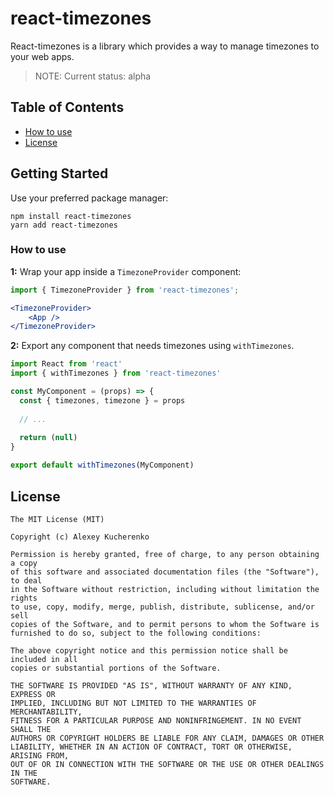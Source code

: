 # react-timezones

React-timezones is a library which provides a way to manage timezones to your web apps.

> NOTE: Current status: alpha


Table of Contents
--
- [How to use](#how-to-use)
- [License](#license)

## Getting Started

Use your preferred package manager:
```
npm install react-timezones
yarn add react-timezones
```

### How to use

**1:** Wrap your app inside a `TimezoneProvider` component:
```jsx
import { TimezoneProvider } from 'react-timezones';

<TimezoneProvider>
    <App />
</TimezoneProvider>

```

**2:** Export any component that needs timezones using `withTimezones`.

```javascript
import React from 'react'
import { withTimezones } from 'react-timezones'

const MyComponent = (props) => {
  const { timezones, timezone } = props
  
  // ...
  
  return (null)
}

export default withTimezones(MyComponent)
```

## License

    The MIT License (MIT)

    Copyright (c) Alexey Kucherenko

    Permission is hereby granted, free of charge, to any person obtaining a copy
    of this software and associated documentation files (the "Software"), to deal
    in the Software without restriction, including without limitation the rights
    to use, copy, modify, merge, publish, distribute, sublicense, and/or sell
    copies of the Software, and to permit persons to whom the Software is
    furnished to do so, subject to the following conditions:

    The above copyright notice and this permission notice shall be included in all
    copies or substantial portions of the Software.

    THE SOFTWARE IS PROVIDED "AS IS", WITHOUT WARRANTY OF ANY KIND, EXPRESS OR
    IMPLIED, INCLUDING BUT NOT LIMITED TO THE WARRANTIES OF MERCHANTABILITY,
    FITNESS FOR A PARTICULAR PURPOSE AND NONINFRINGEMENT. IN NO EVENT SHALL THE
    AUTHORS OR COPYRIGHT HOLDERS BE LIABLE FOR ANY CLAIM, DAMAGES OR OTHER
    LIABILITY, WHETHER IN AN ACTION OF CONTRACT, TORT OR OTHERWISE, ARISING FROM,
    OUT OF OR IN CONNECTION WITH THE SOFTWARE OR THE USE OR OTHER DEALINGS IN THE
    SOFTWARE.
